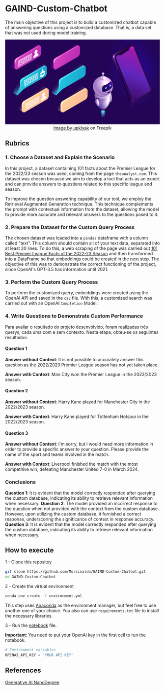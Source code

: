 # GAIND-Custom-Chatbot

The main objective of this project is to build a customized chatbot capable of answering questions using a customized database. That is, a data set that was not used during model training.

<div align="center">
  <img src="./figures/custom_chatbot.jpg" alt="Category">
  <a href="https://www.freepik.com/free-vector/chatbot-technology-isometric-icons-interface-set_5723560.htm#query=chatbot&position=36&from_view=keyword&track=sph&uuid=10de13a7-88d2-438b-a14c-888cf5f43d12">Image by upklyak</a> on Freepik
</div>

## Rubrics

### 1. Choose a Dataset and Explain the Scenario

In this project, a dataset containing 101 facts about the Premier League for the 2022/23 season was used, coming from the page `theanalyst.com`. This dataset was chosen because we aim to develop a tool that acts as an expert and can provide answers to questions related to this specific league and season.

To improve the question answering capability of our tool, we employ the Retrieval Augmented Generation technique. This technique complements the prompt with contextual information from the dataset, allowing the model to provide more accurate and relevant answers to the questions posed to it.

### 2. Prepare the Dataset for the Custom Query Process

The chosen dataset was loaded into a `pandas` dataframe with a column called "text". This column should contain all of your text data, separated into at least 20 lines. To do this, a web scraping of the page was carried out [101 Best Premier League Facts of the 2022-23 Season](https://theanalyst.com/eu/2023/05/101-best-premier-league-facts-2022-23) and then transformed into a DataFrame so that embeddings could be created in the next step. The objective of this was to demonstrate the correct functioning of the project, since OpenAI's GPT-3.5 has information until 2021.

### 3. Perform the Custom Query Process

To perform the customized query, embeddings were created using the OpenAI API and saved in the `csv` file. With this, a customized search was carried out with an OpenAI `Completion` Model.

### 4. Write Questions to Demonstrate Custom Performance

Para avaliar o resultado do projeto desenvolvido, foram realizadas três querys, cada uma com e sem contexto. Nesta etapa, obteu-se os seguintes resultados:

#### Question 1

**Answer without Context**: It is not possible to accurately answer this question as the 2022/2023 Premier League season has not yet taken place.

**Answer with Context**: Man City won the Premier League in the 2022/2023 season.

#### Question 2

**Answer without Context**: Harry Kane played for Manchester City in the 2022/2023 season.

**Answer with Context**: Harry Kane played for Tottenham Hotspur in the 2022/2023 season.

#### Question 3

**Answer without Context**: I'm sorry, but I would need more information in order to provide a specific answer to your question. Please provide the name of the sport and teams involved in the match.

**Answer with Context**: Liverpool finished the match with the most competitive win, defeating Manchester United 7-0 in March 2024.

### Conclusions

**Question 1**: It is evident that the model correctly responded after querying the custom database, indicating its ability to retrieve relevant information when necessary.
**Question 2**: The model provided an incorrect response to the question when not provided with the context from the custom database. However, upon utilizing the custom database, it furnished a correct response, underscoring the significance of context in response accuracy.
**Question 3**: It is evident that the model correctly responded after querying the custom database, indicating its ability to retrieve relevant information when necessary.

## How to execute

1 - Clone this repositoy

```bash
git clone https://github.com/Morsinaldo/GAIND-Custom-Chatbot.git
cd GAIND-Custom-Chatbot
```

2 - Create the virtual environment

```bash
conda env create -f environment.yml
```

This step uses [Anaconda](https://www.anaconda.com/) as the environment manager, but feel free to use another one of your choice. You also can use `requirements.txt` file to install the necessary libraries.

3 - Run the [notebook](./notebook.ipynb) file.

**Important**: You need to put your OpenAI key in the first cell to run the notebook.

```python
# Environment variables
OPENAI_API_KEY = 'YOUR API KEY'
```

## References

[Generative AI NanoDegree](https://www.udacity.com/enrollment/nd608/1.0.14)